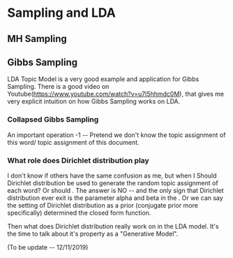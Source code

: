 # Sampling and LDA

## MH Sampling

## Gibbs Sampling

LDA Topic Model is a very good example and application for Gibbs Sampling. There is a good video on Youtube(https://www.youtube.com/watch?v=u7l5hhmdc0M), that gives me very explicit intuition on how Gibbs Sampling works on LDA. 

### Collapsed Gibbs Sampling
An important operation -1 -- Pretend we don't know the topic assignment of this word/ topic assignment of this document. 


### What role does Dirichlet distribution play 

I don't know if others have the same confusion as me, but when I 
Should Dirichlet distribution be used to generate the random topic assignment of each word? Or should . The answer is NO -- and the only sign that Dirichlet distribution ever exit is the parameter alpha and beta in the . Or we can say the setting of Dirichlet distribution as a prior (conjugate prior more specifically) determined the closed form function. 

Then what does Dirichlet distribution really work on in the LDA model. It's the time to talk about it's property as a "Generative Model".


(To be update -- 12/11/2019)
